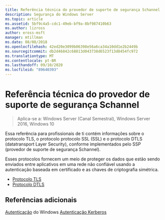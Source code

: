 ```yaml
---
title: Referência técnica do provedor de suporte de segurança Schannel
description: Segurança do Windows Server
ms.topic: article
ms.assetid: 5bf9c4a5-cdc1-49eb-bf9a-8bf987410b63
ms.author: lizross
author: eross-msft
manager: mtillman
ms.date: 08/08/2018
ms.openlocfilehash: 42ed20e3099b06398e56a6ca34a10dd1e2b2449b
ms.sourcegitcommit: db2d46842c68813d043738d6523f13d8454fc972
ms.translationtype: MT
ms.contentlocale: pt-BR
ms.lasthandoff: 09/10/2020
ms.locfileid: "89640393"
---
```

# <a name="schannel-security-support-provider-technical-reference"></a>Referência técnica do provedor de suporte de segurança Schannel

>Aplica-se a: Windows Server (Canal Semestral), Windows Server 2016, Windows 10

Essa referência para profissionais de ti contém informações sobre o protocolo TLS, o protocolo protocolo SSL (SSL) e o protocolo DTLS (datatransport Layer Security), conforme implementados pelo SSP (provedor de suporte de segurança Schannel).

Esses protocolos fornecem um meio de proteger os dados que estão sendo enviados entre aplicativos em uma rede não confiável usando a autenticação baseada em certificado e as chaves de criptografia simétrica.

- [Protocolo TLS](transport-layer-security-protocol.md)
- [Protocolo DTLS](datagram-transport-layer-security-protocol.md)

## <a name="additional-references"></a>Referências adicionais
[Autenticação](../windows-authentication/windows-authentication-overview.md) 
 do Windows [Autenticação Kerberos](../kerberos/kerberos-authentication-overview.md)


